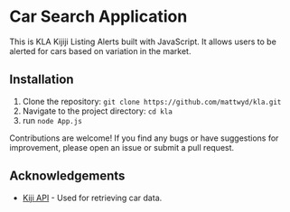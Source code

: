 # Car Search Application

This is KLA Kijiji Listing Alerts built with JavaScript. It allows users to be alerted for cars based on variation in the market.

## Installation

1. Clone the repository: `git clone https://github.com/mattwyd/kla.git`
2. Navigate to the project directory: `cd kla`
3. run `node App.js`

Contributions are welcome! If you find any bugs or have suggestions for improvement, please open an issue or submit a pull request.

## Acknowledgements

- [Kiji API]([https://kiji.com/api](https://www.npmjs.com/package/kijiji-scraper)) - Used for retrieving car data.
